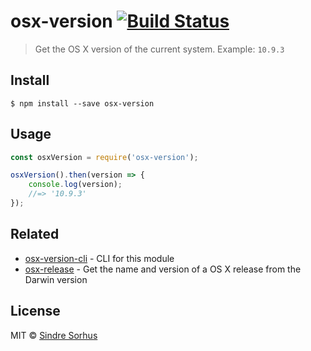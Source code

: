 # osx-version [![Build Status](https://travis-ci.org/sindresorhus/osx-version.svg?branch=master)](https://travis-ci.org/sindresorhus/osx-version)

> Get the OS X version of the current system. Example: `10.9.3`


## Install

```
$ npm install --save osx-version
```


## Usage

```js
const osxVersion = require('osx-version');

osxVersion().then(version => {
	console.log(version);
	//=> '10.9.3'
});
```


## Related

- [osx-version-cli](https://github.com/sindresorhus/osx-version-cli) - CLI for this module
- [osx-release](https://github.com/sindresorhus/osx-release) - Get the name and version of a OS X release from the Darwin version


## License

MIT © [Sindre Sorhus](http://sindresorhus.com)

